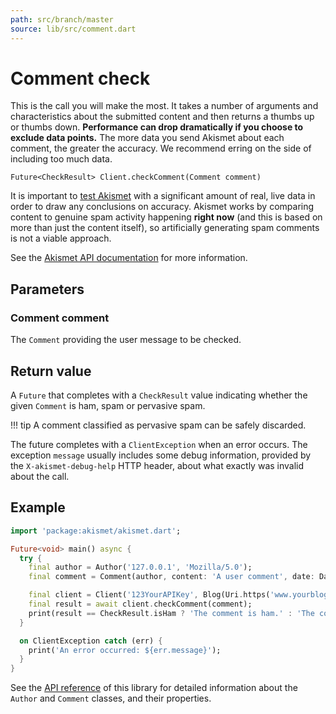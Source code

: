 ```yaml
---
path: src/branch/master
source: lib/src/comment.dart
---
```


# Comment check
This is the call you will make the most. It takes a number of arguments and characteristics about the submitted content
and then returns a thumbs up or thumbs down. **Performance can drop dramatically if you choose to exclude data points.**
The more data you send Akismet about each comment, the greater the accuracy. We recommend erring on the side of including too much data.

```
Future<CheckResult> Client.checkComment(Comment comment)
```

It is important to [test Akismet](../advanced/testing.md) with a significant amount of real, live data in order to draw any conclusions on accuracy.
Akismet works by comparing content to genuine spam activity happening **right now** (and this is based on more than just the content itself),
so artificially generating spam comments is not a viable approach.

See the [Akismet API documentation](https://akismet.com/development/api/#comment-check) for more information.

## Parameters

### Comment **comment**
The `Comment` providing the user message to be checked.

## Return value
A `Future` that completes with a `CheckResult` value indicating whether the given `Comment` is ham, spam or pervasive spam.

!!! tip
    A comment classified as pervasive spam can be safely discarded.

The future completes with a `ClientException` when an error occurs.
The exception `message` usually includes some debug information, provided by the `X-akismet-debug-help` HTTP header, about what exactly was invalid about the call.

## Example

```dart
import 'package:akismet/akismet.dart';

Future<void> main() async {
  try {
    final author = Author('127.0.0.1', 'Mozilla/5.0');
    final comment = Comment(author, content: 'A user comment', date: DateTime.now());

    final client = Client('123YourAPIKey', Blog(Uri.https('www.yourblog.com', '/')));
    final result = await client.checkComment(comment);
    print(result == CheckResult.isHam ? 'The comment is ham.' : 'The comment is spam.');
  }

  on ClientException catch (err) {
    print('An error occurred: ${err.message}');
  }
}
```

See the [API reference](https://api.belin.io/akismet.dart) of this library for detailed information about the `Author` and `Comment` classes, and their properties.
